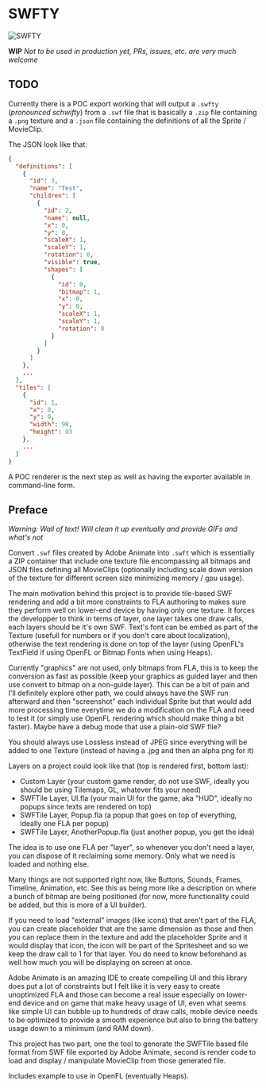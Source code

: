 # SWFTY

![SWFTY](https://raw.githubusercontent.com/starburst997/SWFTile/master/swfty.gif)

**WIP** *Not to be used in production yet, PRs, issues, etc. are very much welcome*

## TODO

Currently there is a POC export working that will output a `.swfty` (*pronounced schwifty*) from a `.swf` file that is basically a `.zip` file containing a `.png` texture and a `.json` file containing the definitions of all the Sprite / MovieClip.

The JSON look like that:
```json
{
  "definitions": [
    {
      "id": 3,
      "name": "Test",
      "children": [
        {
          "id": 2,
          "name": null,
          "x": 0,
          "y": 0,
          "scaleX": 1,
          "scaleY": 1,
          "rotation": 0,
          "visible": true,
          "shapes": [
            {
              "id": 0,
              "bitmap": 1,
              "x": 0,
              "y": 0,
              "scaleX": 1,
              "scaleY": 1,
              "rotation": 0
            }
          ]
        }
      ]
    },
    ...
  ],
  "tiles": [
    {
      "id": 1,
      "x": 0,
      "y": 0,
      "width": 90,
      "height": 93
    },
    ...
  ]
}
```

A POC renderer is the next step as well as having the exporter available in command-line form.

## Preface

*Warning: Wall of text! Will clean it up eventually and provide GIFs and what's not*

Convert `.swf` files created by Adobe Animate into `.swft` which is essentially a ZIP container that include one texture file encompassing all bitmaps and JSON files defining all MovieClips (optionally including scale down version of the texture for different screen size minimizing memory / gpu usage).

The main motivation behind this project is to provide tile-based SWF rendering and add a bit more constraints to FLA authoring to makes sure they perform well on lower-end device by having only one texture. It forces the developper to think in terms of layer, one layer takes one draw calls, each layers should be it's own SWF. Text's font can be embed as part of the Texture (usefull for numbers or if you don't care about localization), otherwise the text rendering is done on top of the layer (using OpenFL's TextField if using OpenFL or Bitmap Fonts when using Heaps).

Currently "graphics" are not used, only bitmaps from FLA, this is to keep the conversion as fast as possible (keep your graphics as guided layer and then use convert to bitmap on a non-guide layer). This can be a bit of pain and I'll definitely explore other path, we could always have the SWF run afterward and then "screenshot" each individual Sprite but that would add more processing time everytime we do a modification on the FLA and need to test it (or simply use OpenFL rendering which should make thing a bit faster). Maybe have a debug mode that use a plain-old SWF file?

You should always use Lossless instead of JPEG since everything will be added to one Texture (instead of having a .jpg and then an alpha png for it)

Layers on a project could look like that (top is rendered first, bottom last):
* Custom Layer (your custom game render, do not use SWF, ideally you should be using Tilemaps, GL, whatever fits your need)
* SWFTile Layer, UI.fla (your main UI for the game, aka "HUD", ideally no popups since texts are rendered on top)
* SWFTile Layer, Popup.fla (a popup that goes on top of everything, ideally one FLA per popup)
* SWFTile Layer, AnotherPopup.fla (just another popup, you get the idea)

The idea is to use one FLA per "layer", so whenever you don't need a layer, you can dispose of it reclaiming some memory. Only what we need is loaded and nothing else.

Many things are not supported right now, like Buttons, Sounds, Frames, Timeline, Animation, etc. See this as being more like a description on where a bunch of bitmap are being positioned (for now, more functionality could be added, but this is more of a UI builder).

If you need to load "external" images (like icons) that aren't part of the FLA, you can create placeholder that are the same dimension as those and then you can replace them in the texture and add the placeholder Sprite and it would display that icon, the icon will be part of the Spritesheet and so we keep the draw call to 1 for that layer. You do need to know beforehand as well how much you will be displaying on screen at once.

Adobe Animate is an amazing IDE to create compelling UI and this library does put a lot of constraints but I felt like it is very easy to create unoptimized FLA and those can become a real issue especially on lower-end device and on game that make heavy usage of UI, even what seems like simple UI can bubble up to hundreds of draw calls, mobile device needs to be optimized to provide a smooth experience but also to bring the battery usage down to a minimum (and RAM down).

This project has two part, one the tool to generate the SWFTile based file format from SWF file exported by Adobe Animate, second is render code to load and display / manipulate MovieClip from those generated file.

Includes example to use in OpenFL (eventually Heaps).
